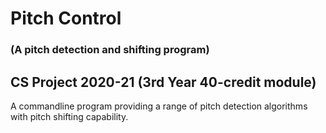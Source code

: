 # Pitch Control 
### (A pitch detection and shifting program)
## CS Project 2020-21 (3rd Year 40-credit module)

A commandline program providing a range of pitch detection algorithms with pitch shifting capability.
